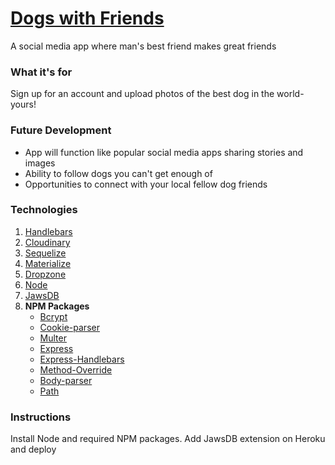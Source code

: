 # [Dogs with Friends](https://ut-p2.herokuapp.com/)

A social media app where man's best friend makes great friends

### What it's for

Sign up for an account and upload photos of the best dog in the world- yours! 

### Future Development

* App will function like popular social media apps sharing stories and images
* Ability to follow dogs you can't get enough of
* Opportunities to connect with your local fellow dog friends


### Technologies

1. [Handlebars](http://handlebarsjs.com/)
2. [Cloudinary](https://cloudinary.com/) 
3. [Sequelize](http://docs.sequelizejs.com/)
4. [Materialize](https://materializecss.com/)
5. [Dropzone](https://www.dropzonejs.com/)
6. [Node](https://nodejs.org/en/)
7. [JawsDB](https://elements.heroku.com/addons/jawsdb) 
8. **NPM Packages**
   * [Bcrypt](https://www.npmjs.com/package/bcrypt)
   * [Cookie-parser](https://www.npmjs.com/package/cookie-parser)
   * [Multer](https://www.npmjs.com/package/multer)
   * [Express](https://www.npmjs.com/package/express)
   * [Express-Handlebars](https://www.npmjs.com/package/express-handlebars)
   * [Method-Override](https://www.npmjs.com/package/method-override)
   * [Body-parser](https://www.npmjs.com/package/body-parser)
   * [Path](https://www.npmjs.com/package/path)



### Instructions

Install Node and required NPM packages.  Add JawsDB extension on Heroku and deploy